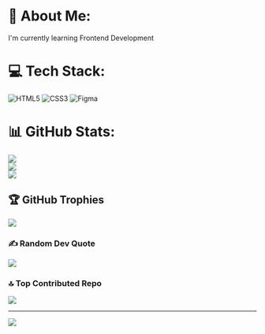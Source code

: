 # 💫 About Me:
I'm currently learning Frontend Development


# 💻 Tech Stack:
![HTML5](https://img.shields.io/badge/html5-%23E34F26.svg?style=for-the-badge&logo=html5&logoColor=white) ![CSS3](https://img.shields.io/badge/css3-%231572B6.svg?style=for-the-badge&logo=css3&logoColor=white) ![Figma](https://img.shields.io/badge/figma-%23F24E1E.svg?style=for-the-badge&logo=figma&logoColor=white)
# 📊 GitHub Stats:
![](https://github-readme-stats.vercel.app/api?username=theshewdscribbler&theme=tokyonight&hide_border=false&include_all_commits=true&count_private=false)<br/>
![](https://github-readme-streak-stats.herokuapp.com/?user=theshewdscribbler&theme=tokyonight&hide_border=false)<br/>
![](https://github-readme-stats.vercel.app/api/top-langs/?username=theshewdscribbler&theme=tokyonight&hide_border=false&include_all_commits=true&count_private=false&layout=compact)

## 🏆 GitHub Trophies
![](https://github-profile-trophy.vercel.app/?username=theshewdscribbler&theme=merko&no-frame=false&no-bg=true&margin-w=4)

### ✍️ Random Dev Quote
![](https://quotes-github-readme.vercel.app/api?type=vetical&theme=tokyonight)

### 🔝 Top Contributed Repo
![](https://github-contributor-stats.vercel.app/api?username=theshewdscribbler&limit=5&theme=dark&combine_all_yearly_contributions=true)

---
[![](https://visitcount.itsvg.in/api?id=theshewdscribbler&icon=0&color=0)](https://visitcount.itsvg.in)

<!-- Proudly created with GPRM ( https://gprm.itsvg.in ) -->
